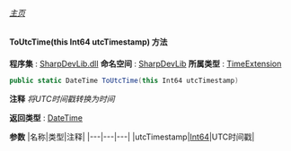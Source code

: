 ###### [主页](./Index.md "主页")
#### ToUtcTime(this Int64 utcTimestamp) 方法
**程序集** : [SharpDevLib.dll](./SharpDevLib.assembly.md "SharpDevLib.dll")
**命名空间** : [SharpDevLib](./SharpDevLib.namespace.md "SharpDevLib")
**所属类型** : [TimeExtension](./SharpDevLib.TimeExtension.md "TimeExtension")
``` csharp
public static DateTime ToUtcTime(this Int64 utcTimestamp)
```
**注释**
*将UTC时间戳转换为时间*

**返回类型** : [DateTime](https://learn.microsoft.com/en-us/dotnet/api/system.datetime "DateTime")

**参数**
|名称|类型|注释|
|---|---|---|
|utcTimestamp|[Int64](https://learn.microsoft.com/en-us/dotnet/api/system.int64 "Int64")|UTC时间戳|

